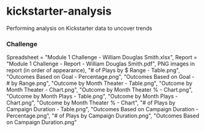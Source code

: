 # kickstarter-analysis
Performing analysis on Kickstarter data to uncover trends
### Challenge
Spreadsheet = "Module 1 Challenge - William Douglas Smith.xlsx", 
Report = "Module 1 Challenge - Report - William Douglas Smith.pdf", 
PNG images in report (in order of appearance), 
"# of Plays by $ Range - Table.png", 
"Outcomes Based on Goal  - Percentage.png", 
"Outcomes Based on Goal  - # by Range.png", 
"Outcome by Month Theater - Table.png", 
"Outcome by Month Theater - Chart.png", 
"Outcome by Month Theater % - Chart.png", 
"Outcome by Month Plays - Table.png", 
"Outcome by Month Plays - Chart.png", 
"Outcome by Month Theater % - Chart", 
"# of Plays by Campaign Duration - Table.png", 
"Outcomes Based on Campaign Duration - Percentage.png", 
"# of Plays by Campaign Duration.png", 
"Outcomes Based on Campaign Duration.png"
